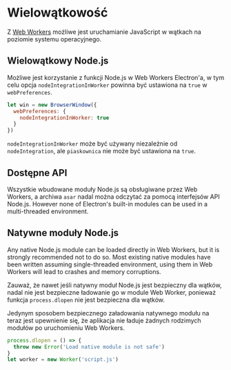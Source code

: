 # Wielowątkowość

Z [Web Workers](https://developer.mozilla.org/en/docs/Web/API/Web_Workers_API/Using_web_workers) możliwe jest uruchamianie JavaScript w wątkach na poziomie systemu operacyjnego.

## Wielowątkowy Node.js

Możliwe jest korzystanie z funkcji Node.js w Web Workers Electron'a, w tym celu opcja `nodeIntegrationInWorker` powinna być ustawiona na `true` w `webPreferences`.

```javascript
let win = new BrowserWindow({
  webPreferences: {
    nodeIntegrationInWorker: true
  }
})
```

`nodeIntegrationInWorker` może być używany niezależnie od `nodeIntegration`, ale `piaskownica` nie może być ustawiona na `true`.

## Dostępne API

Wszystkie wbudowane moduły Node.js są obsługiwane przez Web Workers, a archiwa `asar` nadal można odczytać za pomocą interfejsów API Node.js. However none of Electron's built-in modules can be used in a multi-threaded environment.

## Natywne moduły Node.js

Any native Node.js module can be loaded directly in Web Workers, but it is strongly recommended not to do so. Most existing native modules have been written assuming single-threaded environment, using them in Web Workers will lead to crashes and memory corruptions.

Zauważ, że nawet jeśli natywny moduł Node.js jest bezpieczny dla wątków, nadal nie jest bezpieczne ładowanie go w module Web Worker, ponieważ funkcja `process.dlopen` nie jest bezpieczna dla wątków.

Jedynym sposobem bezpiecznego załadowania natywnego modułu na teraz jest upewnienie się, że aplikacja nie ładuje żadnych rodzimych modułów po uruchomieniu Web Workers.

```javascript
process.dlopen = () => {
  throw new Error('Load native module is not safe')
}
let worker = new Worker('script.js')
```